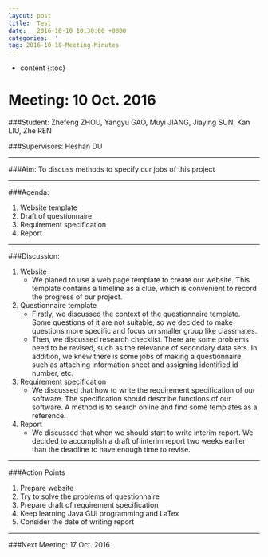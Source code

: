 ```yaml
---
layout: post
title:  Test
date:   2016-10-10 10:30:00 +0800
categories: ''
tag: 2016-10-10-Meeting-Minutes
---
```


* content
{:toc}


# Meeting: 10 Oct. 2016###Student: 
Zhefeng ZHOU, Yangyu GAO, Muyi JIANG, Jiaying SUN, Kan LIU, Zhe REN

###Supervisors: 
Heshan DU---###Aim: To discuss methods to specify our jobs of this project

---
###Agenda: 1.	Website template2.	Draft of questionnaire3.	Requirement specification4.	Report---
###Discussion:1. Website	* We planed to use a web page template to create our website. This template contains a timeline as a clue, which is convenient to record the progress of our project.2. Questionnaire template	* Firstly, we discussed the context of the questionnaire template. Some questions of it are not suitable, so we decided to make questions more specific and focus on smaller group like classmates.  	* Then, we discussed research checklist. There are some problems need to be revised, such as the relevance of secondary data sets. In addition, we knew there is some jobs of making a questionnaire, such as attaching information sheet and assigning identified id number, etc.3. Requirement specification	* We discussed that how to write the requirement specification of our software. The specification should describe functions of our software. A method is to search online and find some templates as a reference.4. Report	* We discussed that when we should start to write interim report. We decided to accomplish a draft of interim report two weeks earlier than the deadline to have enough time to revise.

---
###Action Points1.	Prepare website2.	Try to solve the problems of questionnaire3.	Prepare draft of requirement specification4.	Keep learning Java GUI programming and LaTex5.	Consider the date of writing report	
---
	 ###Next Meeting: 17 Oct. 2016   

